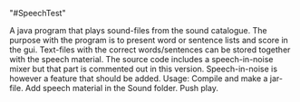 "#SpeechTest" 

A java program that plays sound-files from the sound catalogue. The purpose with the program is to present word or sentence lists and score in the gui. Text-files with the correct words/sentences can be stored together with the speech material.
The source code includes a speech-in-noise mixer but that part is commented out in this version. Speech-in-noise is however a feature that should be added. 
Usage: Compile and make a jar-file. Add speech material in the Sound folder. Push play.
